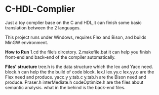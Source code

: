 # C-HDL-Complier
Just a toy complier base on the C and HDL,it can finish some basic translation between the 2 languages.

This project runs under Windows, requires Flex and Bison, and builds MinGW environment.

**How to Run**
1.cd the file‘s dircetory.
2.makefile.bat
  it can help you finish front-end and back-end of the compiler automatically.
  
**Files' structure**
tree.h is the data structure which the lex and Yacc need.
block.h can help the the build of code block.
lex.l lex.yy.c lex.yy.o are the Flex need and produce.
yacc.y y.tab.c y.tab.h are the Bison need and produce.
Praser.h interMediate.h codeOptimize.h are the files about semantic analysis.
what in the behind is the back-end files.



